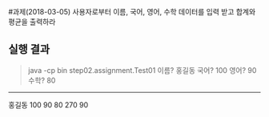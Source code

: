 #과제(2018-03-05)
   사용자로부터 이름, 국어, 영어, 수학 데이터를 입력 받고 합계와 평균을 출력하라

## 실행 결과
   > java -cp bin step02.assignment.Test01
   이름? 홍길동
   국어? 100
   영어? 90
   수학? 80
   --------------------
   홍길동 100 90 80 270 90
   >
